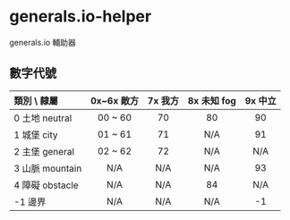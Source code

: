 # generals.io-helper
generals.io 輔助器

## 數字代號
|類別 \ 隸屬 |0x~6x 敵方 |7x 我方 |8x 未知 fog |9x 中立 |
|:---|:---:|:---:|:---:|:---:|
|0 土地 neutral  |00 ~ 60   |70  |80  |90  |
|1 城堡 city     |01 ~ 61   |71  |N/A |91  |
|2 主堡 general  |02 ~ 62   |72  |N/A |N/A |
|3 山脈 mountain |N/A       |N/A |N/A |93  |
|4 障礙 obstacle |N/A       |N/A |84  |N/A |
|-1 邊界         |N/A       |N/A |N/A |-1  |

